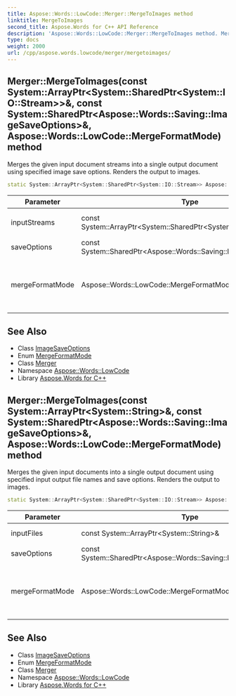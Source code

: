```yaml
---
title: Aspose::Words::LowCode::Merger::MergeToImages method
linktitle: MergeToImages
second_title: Aspose.Words for C++ API Reference
description: 'Aspose::Words::LowCode::Merger::MergeToImages method. Merges the given input document streams into a single output document using specified image save options. Renders the output to images in C++.'
type: docs
weight: 2000
url: /cpp/aspose.words.lowcode/merger/mergetoimages/
---
```

## Merger::MergeToImages(const System::ArrayPtr\<System::SharedPtr\<System::IO::Stream\>\>\&, const System::SharedPtr\<Aspose::Words::Saving::ImageSaveOptions\>\&, Aspose::Words::LowCode::MergeFormatMode) method


Merges the given input document streams into a single output document using specified image save options. Renders the output to images.

```cpp
static System::ArrayPtr<System::SharedPtr<System::IO::Stream>> Aspose::Words::LowCode::Merger::MergeToImages(const System::ArrayPtr<System::SharedPtr<System::IO::Stream>> &inputStreams, const System::SharedPtr<Aspose::Words::Saving::ImageSaveOptions> &saveOptions, Aspose::Words::LowCode::MergeFormatMode mergeFormatMode)
```


| Parameter | Type | Description |
| --- | --- | --- |
| inputStreams | const System::ArrayPtr\<System::SharedPtr\<System::IO::Stream\>\>\& | The input file streams. |
| saveOptions | const System::SharedPtr\<Aspose::Words::Saving::ImageSaveOptions\>\& | The save options. |
| mergeFormatMode | Aspose::Words::LowCode::MergeFormatMode | Specifies how to merge formatting that clashes. |

## See Also

* Class [ImageSaveOptions](../../../aspose.words.saving/imagesaveoptions/)
* Enum [MergeFormatMode](../../mergeformatmode/)
* Class [Merger](../)
* Namespace [Aspose::Words::LowCode](../../)
* Library [Aspose.Words for C++](../../../)
## Merger::MergeToImages(const System::ArrayPtr\<System::String\>\&, const System::SharedPtr\<Aspose::Words::Saving::ImageSaveOptions\>\&, Aspose::Words::LowCode::MergeFormatMode) method


Merges the given input documents into a single output document using specified input output file names and save options. Renders the output to images.

```cpp
static System::ArrayPtr<System::SharedPtr<System::IO::Stream>> Aspose::Words::LowCode::Merger::MergeToImages(const System::ArrayPtr<System::String> &inputFiles, const System::SharedPtr<Aspose::Words::Saving::ImageSaveOptions> &saveOptions, Aspose::Words::LowCode::MergeFormatMode mergeFormatMode)
```


| Parameter | Type | Description |
| --- | --- | --- |
| inputFiles | const System::ArrayPtr\<System::String\>\& | The input file names. |
| saveOptions | const System::SharedPtr\<Aspose::Words::Saving::ImageSaveOptions\>\& | The save options. |
| mergeFormatMode | Aspose::Words::LowCode::MergeFormatMode | Specifies how to merge formatting that clashes. |

## See Also

* Class [ImageSaveOptions](../../../aspose.words.saving/imagesaveoptions/)
* Enum [MergeFormatMode](../../mergeformatmode/)
* Class [Merger](../)
* Namespace [Aspose::Words::LowCode](../../)
* Library [Aspose.Words for C++](../../../)
